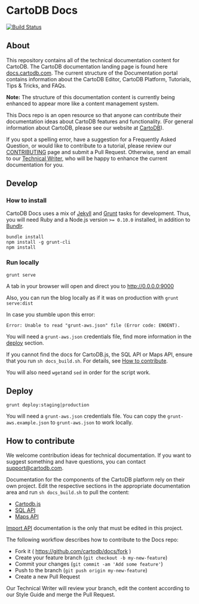 # CartoDB Docs

[![Build Status](https://travis-ci.org/CartoDB/docs.svg?branch=master)](https://travis-ci.org/CartoDB/docs)


## About

This repository contains all of the technical documentation content for CartoDB. The CartoDB documentation landing page is found here [docs.cartodb.com](http://docs.cartodb.com/).  The current structure of the Documentation portal contains information about the CartoDB Editor, CartoDB Platform, Tutorials, Tips & Tricks, and FAQs. 

**Note:** The structure of this documentation content is currently being enhanced to appear more like a content management system. 

This Docs repo is an open resource so that anyone can contribute their documentation ideas about CartoDB features and functionality. (For general information about CartoDB, please see our website at [CartoDB](https://cartodb.com/)). 

If you spot a spelling error, have a suggestion for a Frequently Asked Question, or would like to contribute to a tutorial, please review our [CONTRIBUTING](CONTRIBUTING.md) page and submit a Pull Request.  Otherwise, send an email to our [Technical Writer](mailto:csobier@cartodb.com), who will be happy to enhance the current documentation for you.


## Develop

### How to install

CartoDB Docs uses a mix of [Jekyll](http://jekyllrb.com/) and [Grunt](http://gruntjs.com/) tasks for development. Thus, you will need Ruby and a Node.js version `>= 0.10.0` installed, in addition to [Bundlr](http://bundler.io/).

```
bundle install
npm install -g grunt-cli
npm install
```

### Run locally

```
grunt serve
```

A tab in your browser will open and direct you to http://0.0.0.0:9000

Also, you can run the blog locally as if it was on production with `grunt serve:dist`

In case you stumble upon this error:

```
Error: Unable to read "grunt-aws.json" file (Error code: ENOENT).
```

You will need a `grunt-aws.json` credentials file, find more information in the [deploy](#deploy) section.

If you cannot find the docs for CartoDB.js, the SQL API or Maps API, ensure that you run `sh docs_build.sh`. For details, see [How to contribute](#how-to-contribute).

You will also need `wget`and `sed` in order for the script work.


## Deploy

```
grunt deploy:staging|production
```

You will need a `grunt-aws.json` credentials file. You can copy the `grunt-aws.example.json` to `grunt-aws.json` to work locally.


## How to contribute 

We welcome contribution ideas for technical documentation. If you want to suggest something and have questions, you can contact [support@cartodb.com](mailto:support@cartodb.com).

Documentation for the components of the CartoDB platform rely on their own project. Edit the respective sections in the appropriate documentation area and run `sh docs_build.sh` to pull the content:

- [Cartodb.js](https://github.com/CartoDB/cartodb.js/blob/develop/doc/API.md)
- [SQL API](https://github.com/CartoDB/CartoDB-SQL-API/blob/master/doc/API.md)
- [Maps API](https://github.com/CartoDB/Windshaft-cartodb/blob/master/docs/Map-API.md)

[Import API](https://github.com/CartoDB/docs/blob/master/_cartodb-platform/import-api.md) documentation is the only that must be edited in this project.

The following workflow describes how to contribute to the Docs repo:

- Fork it ( https://github.com/cartodb/docs/fork )
- Create your feature branch (`git checkout -b my-new-feature`)
- Commit your changes (`git commit -am 'Add some feature'`)
- Push to the branch (`git push origin my-new-feature`)
- Create a new Pull Request

Our Technical Writer will review your branch, edit the content according to our Style Guide and merge the Pull Request.
